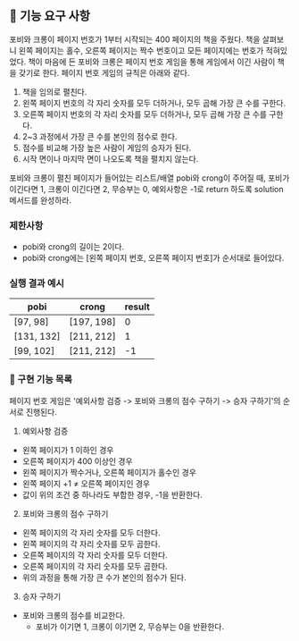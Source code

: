 ## 🚀 기능 요구 사항

포비와 크롱이 페이지 번호가 1부터 시작되는 400 페이지의 책을 주웠다. 책을 살펴보니 왼쪽 페이지는 홀수, 오른쪽 페이지는 짝수 번호이고 모든 페이지에는 번호가 적혀있었다. 책이 마음에 든 포비와 크롱은 페이지 번호 게임을 통해 게임에서 이긴 사람이 책을 갖기로 한다. 페이지 번호 게임의 규칙은 아래와 같다.

1. 책을 임의로 펼친다.
2. 왼쪽 페이지 번호의 각 자리 숫자를 모두 더하거나, 모두 곱해 가장 큰 수를 구한다.
3. 오른쪽 페이지 번호의 각 자리 숫자를 모두 더하거나, 모두 곱해 가장 큰 수를 구한다.
4. 2~3 과정에서 가장 큰 수를 본인의 점수로 한다.
5. 점수를 비교해 가장 높은 사람이 게임의 승자가 된다.
6. 시작 면이나 마지막 면이 나오도록 책을 펼치지 않는다.

포비와 크롱이 펼친 페이지가 들어있는 리스트/배열 pobi와 crong이 주어질 때, 포비가 이긴다면 1, 크롱이 이긴다면 2, 무승부는 0, 예외사항은 -1로 return 하도록 solution 메서드를 완성하라.

### 제한사항

- pobi와 crong의 길이는 2이다.
- pobi와 crong에는 [왼쪽 페이지 번호, 오른쪽 페이지 번호]가 순서대로 들어있다.

### 실행 결과 예시

| pobi | crong | result |
| --- | --- | --- |
| [97, 98] | [197, 198] | 0 |
| [131, 132] | [211, 212] | 1 |
| [99, 102] | [211, 212] | -1 |

### 📜 구현 기능 목록
페이지 번호 게임은 '예외사항 검증 -> 포비와 크롱의 점수 구하기 -> 승자 구하기'의 순서로 진행된다.

1. 예외사항 검증
- 왼쪽 페이지가 1 이하인 경우
- 오른쪽 페이지가 400 이상인 경우
- 왼쪽 페이지가 짝수거나, 오른쪽 페이지가 홀수인 경우
- 왼쪽 페이지 +1 ≠ 오른쪽 페이지인 경우
- 값이 위의 조건 중 하나라도 부합한 경우, -1을 반환한다.

2. 포비와 크롱의 점수 구하기
- 왼쪽 페이지의 각 자리 숫자를 모두 더한다.
- 왼쪽 페이지의 각 자리 숫자를 모두 곱한다.
- 오른쪽 페이지의 각 자리 숫자를 모두 더한다.
- 오른쪽 페이지의 각 자리 숫자를 모두 곱한다.
- 위의 과정을 통해 가장 큰 수가 본인의 점수가 된다.

3. 승자 구하기
- 포비와 크롱의 점수를 비교한다.
  - 포비가 이기면 1, 크롱이 이기면 2, 무승부는 0을 반환한다.